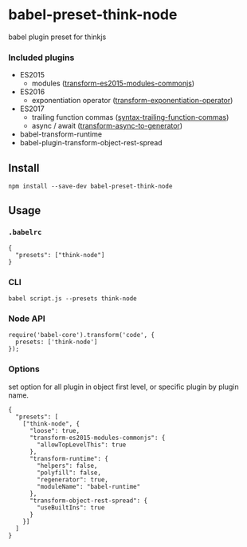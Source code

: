 # babel-preset-think-node
babel plugin preset for thinkjs


### Included plugins

- ES2015
  - modules ([transform-es2015-modules-commonjs](http://babeljs.io/docs/plugins/transform-es2015-modules-commonjs))
- ES2016
  - exponentiation operator ([transform-exponentiation-operator](http://babeljs.io/docs/plugins/transform-exponentiation-operator))
- ES2017
  - trailing function commas ([syntax-trailing-function-commas](http://babeljs.io/docs/plugins/syntax-trailing-function-commas))
  - async / await ([transform-async-to-generator](http://babeljs.io/docs/plugins/transform-async-to-generator))
- babel-transform-runtime
- babel-plugin-transform-object-rest-spread

## Install

```
npm install --save-dev babel-preset-think-node
```

## Usage

### `.babelrc`

```
{
  "presets": ["think-node"]
}
```
### CLI

```
babel script.js --presets think-node
```

### Node API

```
require('babel-core').transform('code', {
  presets: ['think-node']
});
```

### Options

set option for all plugin in object first level, or specific plugin by plugin name.

```
{
  "presets": [
    ["think-node", {
      "loose": true,
      "transform-es2015-modules-commonjs": {
        "allowTopLevelThis": true
      },
      "transform-runtime": {
        "helpers": false,
        "polyfill": false,
        "regenerator": true,
        "moduleName": "babel-runtime"
      },
      "transform-object-rest-spread": {
        "useBuiltIns": true
      }
    }]
  ]
}
```